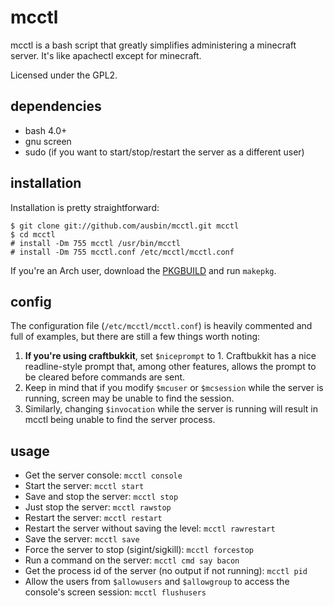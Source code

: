 mcctl
=====

mcctl is a bash script that greatly simplifies administering a minecraft server. It's like apachectl except for minecraft. 

Licensed under the GPL2.

dependencies
------------

* bash 4.0+
* gnu screen
* sudo (if you want to start/stop/restart the server as a different user)

installation
------------

Installation is pretty straightforward:

    $ git clone git://github.com/ausbin/mcctl.git mcctl
    $ cd mcctl
    # install -Dm 755 mcctl /usr/bin/mcctl
    # install -Dm 755 mcctl.conf /etc/mcctl/mcctl.conf

If you're an Arch user, download the [PKGBUILD](https://raw.github.com/ausbin/mcctl/master/PKGBUILD) and run `makepkg`.

config
------

The configuration file (`/etc/mcctl/mcctl.conf`) is heavily commented and full of examples, but there are still a few things worth noting:

1. **If you're using craftbukkit**, set `$niceprompt` to 1. Craftbukkit has a nice readline-style prompt that, among other features, allows the prompt to be cleared before commands are sent.
2. Keep in mind that if you modify `$mcuser` or `$mcsession` while the server is running, screen may be unable to find the session.
3. Similarly, changing `$invocation` while the server is running will result in mcctl being unable to find the server process.

usage
-----

* Get the server console: `mcctl console`
* Start the server: `mcctl start`
* Save and stop the server: `mcctl stop`
* Just stop the server: `mcctl rawstop`
* Restart the server: `mcctl restart`
* Restart the server without saving the level: `mcctl rawrestart`
* Save the server: `mcctl save`
* Force the server to stop (sigint/sigkill): `mcctl forcestop`
* Run a command on the server: `mcctl cmd say bacon`
* Get the process id of the server (no output if not running): `mcctl pid`
* Allow the users from `$allowusers` and `$allowgroup` to access the console's screen session: `mcctl flushusers`
